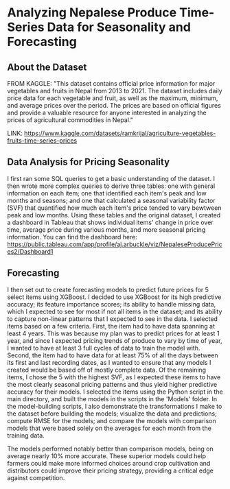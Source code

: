 # Analyzing Nepalese Produce Time-Series Data for Seasonality and Forecasting

## About the Dataset

  FROM KAGGLE: "This dataset contains official price information for major vegetables and fruits in Nepal from 2013 to 2021. The dataset includes daily price data for each vegetable and fruit, as well as the maximum, minimum, and average prices over the period. The prices are based on official figures and provide a valuable resource for anyone interested in analyzing the prices of agricultural commodities in Nepal."
  
  LINK: https://www.kaggle.com/datasets/ramkrijal/agriculture-vegetables-fruits-time-series-prices

## Data Analysis for Pricing Seasonality  

I first ran some SQL queries to get a basic understanding of the dataset. I then wrote more complex queries to derive three tables: one with general information on each item; one that identified each item's peak and low months and seasons; and one that calculated a seasonal variability factor (SVF) that quantified how much each item's price tended to vary bewtween peak and low months. Using these tables and the original dataset, I created a dashboard in Tableau that shows individual items' change in price over time, average price during various months, and more seasonal pricing information. You can find the dashboard here: https://public.tableau.com/app/profile/aj.arbuckle/viz/NepaleseProducePrices2/Dashboard1

## Forecasting 

I then set out to create forecasting models to predict future prices for 5 select items using XGBoost. I decided to use XGBoost for its high predictive accuracy; its feature importance scores; its ability to handle missing data, which I expected to see for most if not all items in the dataset; and its ability to capture non-linear patterns that I expected to see in the data. I selected items based on a few criteria. First, the item had to have data spanning at least 4 years. This was because my plan was to predict prices for at least 1 year, and since I expected pricing trends of produce to vary by time of year, I wanted to have at least 3 full cycles of data to train the model with. Second, the item had to have data for at least 75% of all the days between its first and last recording dates, as I wanted to ensure that any models I created would be based off of mostly complete data. Of the remaining items, I chose the 5 with the highest SVF, as I expected these items to have the most clearly seasonal pricing patterns and thus yield higher predictive accuracy for their models. I selected the items using the Python script in the main directory, and built the models in the scripts in the 'Models' folder. In the model-building scripts, I also demonstrate the transformations I make to the dataset before building the models; visualize the data and predictions; compute RMSE for the models; and compare the models with comparison models that were based solely on the averages for each month from the training data. 

The models performed notably better than comparison models, being on average nearly 10% more accurate. These superior models could help farmers could make more informed choices around crop cultivation and distributors could improve their pricing strategy, providing a critical edge against competition. 
